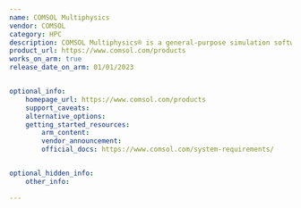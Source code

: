 ```yaml
---
name: COMSOL Multiphysics
vendor: COMSOL
category: HPC
description: COMSOL Multiphysics® is a general-purpose simulation software used in all fields of engineering, manufacturing, and scientific research.
product_url: https://www.comsol.com/products
works_on_arm: true
release_date_on_arm: 01/01/2023


optional_info:
    homepage_url: https://www.comsol.com/products
    support_caveats:
    alternative_options:
    getting_started_resources:
        arm_content:
        vendor_announcement: 
        official_docs: https://www.comsol.com/system-requirements/


optional_hidden_info:
    other_info:

---
```

